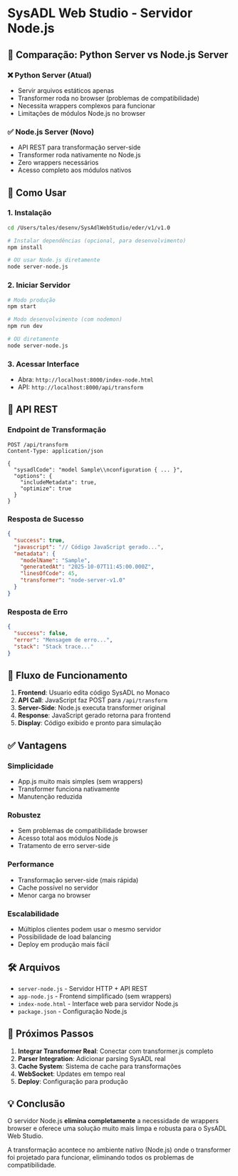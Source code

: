 # SysADL Web Studio - Servidor Node.js

## 🎯 Comparação: Python Server vs Node.js Server

### ❌ **Python Server (Atual)**
- Servir arquivos estáticos apenas
- Transformer roda no browser (problemas de compatibilidade)
- Necessita wrappers complexos para funcionar
- Limitações de módulos Node.js no browser

### ✅ **Node.js Server (Novo)**
- API REST para transformação server-side
- Transformer roda nativamente no Node.js
- Zero wrappers necessários
- Acesso completo aos módulos nativos

## 🚀 **Como Usar**

### 1. Instalação
```bash
cd /Users/tales/desenv/SysAdlWebStudio/eder/v1/v1.0

# Instalar dependências (opcional, para desenvolvimento)
npm install

# OU usar Node.js diretamente
node server-node.js
```

### 2. Iniciar Servidor
```bash
# Modo produção
npm start

# Modo desenvolvimento (com nodemon)
npm run dev

# OU diretamente
node server-node.js
```

### 3. Acessar Interface
- Abra: `http://localhost:8000/index-node.html`
- API: `http://localhost:8000/api/transform`

## 📡 **API REST**

### Endpoint de Transformação
```
POST /api/transform
Content-Type: application/json

{
  "sysadlCode": "model Sample\\nconfiguration { ... }",
  "options": {
    "includeMetadata": true,
    "optimize": true
  }
}
```

### Resposta de Sucesso
```json
{
  "success": true,
  "javascript": "// Código JavaScript gerado...",
  "metadata": {
    "modelName": "Sample",
    "generatedAt": "2025-10-07T11:45:00.000Z",
    "linesOfCode": 45,
    "transformer": "node-server-v1.0"
  }
}
```

### Resposta de Erro
```json
{
  "success": false,
  "error": "Mensagem de erro...",
  "stack": "Stack trace..."
}
```

## 🔄 **Fluxo de Funcionamento**

1. **Frontend**: Usuario edita código SysADL no Monaco
2. **API Call**: JavaScript faz POST para `/api/transform`
3. **Server-Side**: Node.js executa transformer original
4. **Response**: JavaScript gerado retorna para frontend
5. **Display**: Código exibido e pronto para simulação

## ✅ **Vantagens**

### **Simplicidade**
- App.js muito mais simples (sem wrappers)
- Transformer funciona nativamente
- Manutenção reduzida

### **Robustez**
- Sem problemas de compatibilidade browser
- Acesso total aos módulos Node.js
- Tratamento de erro server-side

### **Performance**
- Transformação server-side (mais rápida)
- Cache possível no servidor
- Menor carga no browser

### **Escalabilidade**
- Múltiplos clientes podem usar o mesmo servidor
- Possibilidade de load balancing
- Deploy em produção mais fácil

## 🛠️ **Arquivos**

- `server-node.js` - Servidor HTTP + API REST
- `app-node.js` - Frontend simplificado (sem wrappers)
- `index-node.html` - Interface web para servidor Node.js
- `package.json` - Configuração Node.js

## 🔧 **Próximos Passos**

1. **Integrar Transformer Real**: Conectar com transformer.js completo
2. **Parser Integration**: Adicionar parsing SysADL real
3. **Cache System**: Sistema de cache para transformações
4. **WebSocket**: Updates em tempo real
5. **Deploy**: Configuração para produção

## 💡 **Conclusão**

O servidor Node.js **elimina completamente** a necessidade de wrappers browser e oferece uma solução muito mais limpa e robusta para o SysADL Web Studio.

A transformação acontece no ambiente nativo (Node.js) onde o transformer foi projetado para funcionar, eliminando todos os problemas de compatibilidade.